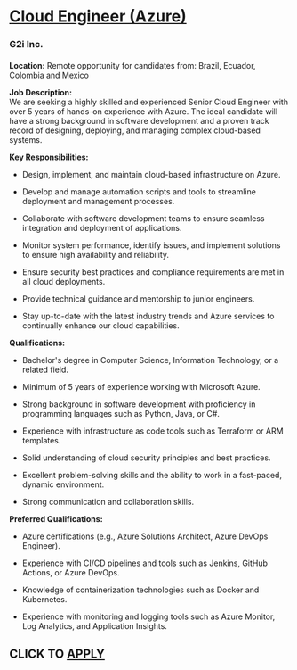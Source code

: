 # [Cloud Engineer (Azure)](https://www.remotewlb.com/apply/cloud-engineer-azure)  
### G2i Inc.  
####  

**Location:** Remote opportunity for candidates from: Brazil, Ecuador, Colombia and Mexico

 **Job Description:**  
We are seeking a highly skilled and experienced Senior Cloud Engineer with over 5 years of hands-on experience with Azure. The ideal candidate will have a strong background in software development and a proven track record of designing, deploying, and managing complex cloud-based systems.

  
 **Key Responsibilities:**

  * Design, implement, and maintain cloud-based infrastructure on Azure.

  * Develop and manage automation scripts and tools to streamline deployment and management processes.

  * Collaborate with software development teams to ensure seamless integration and deployment of applications.

  * Monitor system performance, identify issues, and implement solutions to ensure high availability and reliability.

  * Ensure security best practices and compliance requirements are met in all cloud deployments.

  * Provide technical guidance and mentorship to junior engineers.

  * Stay up-to-date with the latest industry trends and Azure services to continually enhance our cloud capabilities.

 **Qualifications:**

  * Bachelor's degree in Computer Science, Information Technology, or a related field.

  * Minimum of 5 years of experience working with Microsoft Azure.

  * Strong background in software development with proficiency in programming languages such as Python, Java, or C#.

  * Experience with infrastructure as code tools such as Terraform or ARM templates.

  * Solid understanding of cloud security principles and best practices.

  * Excellent problem-solving skills and the ability to work in a fast-paced, dynamic environment.

  * Strong communication and collaboration skills.

 **Preferred Qualifications:**

  * Azure certifications (e.g., Azure Solutions Architect, Azure DevOps Engineer).

  * Experience with CI/CD pipelines and tools such as Jenkins, GitHub Actions, or Azure DevOps.

  * Knowledge of containerization technologies such as Docker and Kubernetes.

  * Experience with monitoring and logging tools such as Azure Monitor, Log Analytics, and Application Insights.

  
## CLICK TO [APPLY](https://www.remotewlb.com/apply/cloud-engineer-azure)

